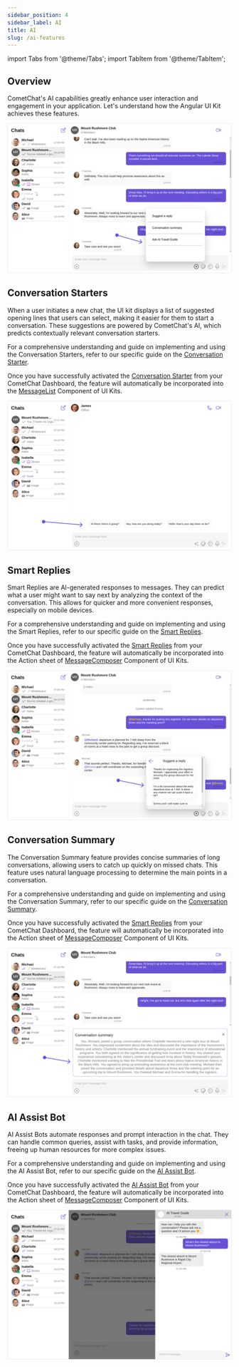 ```yaml
---
sidebar_position: 4
sidebar_label: AI
title: AI
slug: /ai-features
---
```


import Tabs from '@theme/Tabs';
import TabItem from '@theme/TabItem';

## Overview

CometChat's AI capabilities greatly enhance user interaction and engagement in your application. Let's understand how the Angular UI Kit achieves these features.

![](../assets/ai_overview_web_screens.png)

## Conversation Starters

When a user initiates a new chat, the UI kit displays a list of suggested opening lines that users can select, making it easier for them to start a conversation. These suggestions are powered by CometChat's AI, which predicts contextually relevant conversation starters.

For a comprehensive understanding and guide on implementing and using the Conversation Starters, refer to our specific guide on the [Conversation Starter](/ai/conversation-starter).

Once you have successfully activated the [Conversation Starter](/ai/conversation-starter) from your CometChat Dashboard, the feature will automatically be incorporated into the [MessageList](/ui-kit/angular/message-list) Component of UI Kits.

![](../assets/ai_conversation_starter_web_screens.png)

## Smart Replies

Smart Replies are AI-generated responses to messages. They can predict what a user might want to say next by analyzing the context of the conversation. This allows for quicker and more convenient responses, especially on mobile devices.

For a comprehensive understanding and guide on implementing and using the Smart Replies, refer to our specific guide on the [Smart Replies](/ai/smart-replies).

Once you have successfully activated the [Smart Replies](/ai/smart-replies) from your CometChat Dashboard, the feature will automatically be incorporated into the Action sheet of [MessageComposer](/ui-kit/angular/message-composer) Component of UI Kits.

![](../assets/ai_smart_replies_web_screens.png)

## Conversation Summary

The Conversation Summary feature provides concise summaries of long conversations, allowing users to catch up quickly on missed chats. This feature uses natural language processing to determine the main points in a conversation.

For a comprehensive understanding and guide on implementing and using the Conversation Summary, refer to our specific guide on the [Conversation Summary](/ai/conversation-summary).

Once you have successfully activated the [Smart Replies](/ai/smart-replies) from your CometChat Dashboard, the feature will automatically be incorporated into the Action sheet of [MessageComposer](/ui-kit/angular/message-composer) Component of UI Kits.

![](../assets/ai_conversation_summary_web_screens.png)

## AI Assist Bot

AI Assist Bots automate responses and prompt interaction in the chat. They can handle common queries, assist with tasks, and provide information, freeing up human resources for more complex issues.

For a comprehensive understanding and guide on implementing and using the AI Assist Bot, refer to our specific guide on the [AI Assist Bot](http://localhost:3000/docs-beta/ai/bots).

Once you have successfully activated the [AI Assist Bot](http://localhost:3000/docs-beta/ai/bots) from your CometChat Dashboard, the feature will automatically be incorporated into the Action sheet of [MessageComposer](/ui-kit/angular/message-composer) Component of UI Kits.

![](../assets/ai_assist_bot_web_screens.png)
